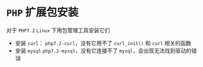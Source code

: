 # `PHP` 扩展包安装

对于 `PHP7.2` `Linux` 下用包管理工具安装它们
- 安装 `curl`： `php7.2-curl`，没有它用不了 `curl_init()` 和 `curl` 相关的函数
- 安装 `mysql` `php7.2-mysql`，没有它连接不了 `mysql`，会出现无法找到驱动的错误

 
 <comment-comment/> 
 